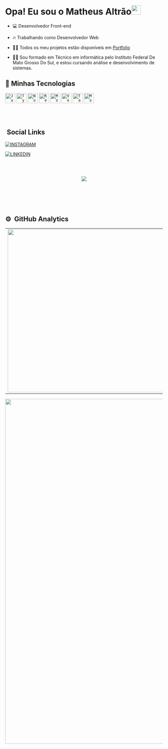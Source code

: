 <h1> Opa! Eu sou o Matheus Altrão<img src="https://raw.githubusercontent.com/kaueMarques/kaueMarques/master/hi.gif" width="30px"></h1>

- 💻 Desenvolvedor Front-end

- 🔥 Trabalhando como Desenvolvedor Web

- 👨‍💻 Todos os meu projetos estão disponíveis em  [Portfolio](https://www.matheusaltrao.dev/) 

- 👨‍🎓 Sou formado em Técnico em informática pelo Instituto Federal De Mato Grosso Do Sul, e estou cursando análise e desenvolvimento de sistemas.

## 🚀 Minhas Tecnologias


<code><img height="32" src="https://img.shields.io/badge/JavaScript-F7DF1E?style=for-the-badge&logo=javascript&logoColor=black" alt="Javascript"/></code>
<code><img height="32" src="https://img.shields.io/badge/TypeScript-007ACC?style=for-the-badge&logo=typescript&logoColor=white" alt="Typescript"/></code>
<code><img height="32" src="https://img.shields.io/badge/Node.js-43853D?style=for-the-badge&logo=node.js&logoColor=white" alt="Nodejs"/></code>
<code><img height="32" src="https://img.shields.io/badge/React-20232A?style=for-the-badge&logo=react&logoColor=61DAFB" alt="React"/></code>
<code><img height="32" src="https://img.shields.io/badge/MongoDB-4EA94B?style=for-the-badge&logo=mongodb&logoColor=white" alt="MongoDB"/></code>
<code><img height="32" src="https://img.shields.io/badge/Vercel-000000?style=for-the-badge&logo=vercel&logoColor=white" alt="Vercel"/></code>
<code><img height="32" src="https://img.shields.io/badge/Tailwind_CSS-38B2AC?style=for-the-badge&logo=tailwind-css&logoColor=white" alt="Tailwind"/></code>
<code><img height="32" src="https://img.shields.io/badge/GitHub-100000?style=for-the-badge&logo=github&logoColor=white" alt="MongoDB"/></code>



<br><br>
## &nbsp;Social Links

[<img align="center" alt="INSTAGRAM"
src="https://img.shields.io/badge/Instagram-E4405F?style=for-the-badge&logo=instagram&logoColor=white">](https://www.instagram.com/matheus_altrao/)

[<img align="center" alt="LINKEDIN"
src="https://img.shields.io/badge/LinkedIn-0077B5?style=for-the-badge&logo=linkedin&logoColor=white">](https://www.linkedin.com/in/matheus-altrao/)

<br><br>

<p align="center"><img align="center" src="https://visit-counter.vercel.app/counter.png?page=https%3A%2F%2Fgithub.com%2FMatheusaltrao&s=50&c=38bdf8&bg=00000000&no=7&ff=digi&tb=Visitantes%3A++&ta=" /></p> 
<br>

<br><br>


## ⚙️ &nbsp;GitHub Analytics

<p align="left">


<table>
  <tr>
    <td>
      <img src="https://github-readme-streak-stats.herokuapp.com/?user=MatheusAltrao&theme=react&hide_border=true" width="520"/>
    </td>
    <td>
      <img src="https://github-readme-stats.vercel.app/api?username=MatheusAltrao&theme=react&show_icons=true&hide_border=true&count_private=true" width="520"/>
    </td>
  </tr>
</table>

<img src="https://github-readme-stats.vercel.app/api/top-langs/?username=MatheusAltrao&theme=react&show_icons=true&hide_border=true&layout=compact" width="1100"/>




